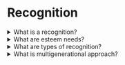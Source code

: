 # Recognition

<details>
  <summary>What is a recognition?</summary>

Recognition is positive feedback on a person's contribution or acknowledgment of an individual’s or team’s desirable behavior, effort, or business result that supports the organization's goals and values.

</details>

<details>
  <summary>What are esteem needs?</summary>

Esteem needs are related to a person’s need to gain recognition, status, and feel respected. There are two categories: the need for respect from others (achieving fame, prestige, and recognition) and the need for respect from oneself (dignity, confidence, competence, independence, and freedom).

</details>

<details>
  <summary>What are types of recognition?</summary>

It is possible to recognize good performance, being proactive and going the extra mile on a project, and contributions to corporate processes/initiatives. It can be public or personal and for either teams or individuals. We may recognize iteratively or on an ongoing basis. Recognition can be peer-to-peer, manager-to-peer, or company-to-peer. The means of recognition can be both tangible and intangible.

</details>

<details>
  <summary>What is multigenerational approach?</summary>

A different generations are motivated by different things. For Generation X, it is autonomy; for Generation Y, it is development; and Generation Z is motivated by purpose. Involve your teams in appropriate initiatives, offer them relevant opportunities, and provide valuable communication.

</details>
